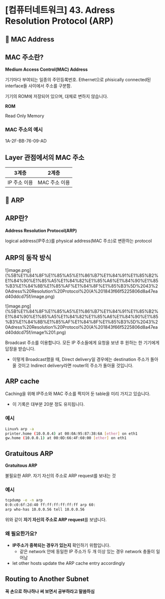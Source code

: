 # [컴퓨터네트워크] 43. Adress Resolution Protocol (ARP)

<aside>

# 💖 MAC Address

</aside>

## MAC 주소란?

<aside>

**Medium Access Control(MAC) Address** 

기기마다 부여되는 일종의 주민등록번호. Ethernet으로 phisically connected된 interface들 사이에서 주소를 구분함.

</aside>

기기의 ROM에 저장되어 있으며, 대체로 변하지 않습니다.

<aside>

**ROM**

Read Only Memory

</aside>

### MAC 주소의 예시

1A-2F-BB-76-09-AD

## Layer 관점에서의 MAC 주소

| 3계층 | 2계층 |
| --- | --- |
| IP 주소 이용 | MAC 주소 이용 |

<aside>

# 💖 ARP

</aside>

## ARP란?

<aside>

**Address Resolution Protocol(ARP)** 

logical address(IP주소)를 physical address(MAC 주소)로 변환하는 protocol

</aside>

## ARP의 동작 방식

![image.png](%5B%E1%84%8F%E1%85%A5%E1%86%B7%E1%84%91%E1%85%B2%E1%84%90%E1%85%A5%E1%84%82%E1%85%A6%E1%84%90%E1%85%B3%E1%84%8B%E1%85%AF%E1%84%8F%E1%85%B3%5D%2043%20Adress%20Resolution%20Protocol%20(A%201843f66f5225806d8a47ead40ddcd75f/image.png)

![image.png](%5B%E1%84%8F%E1%85%A5%E1%86%B7%E1%84%91%E1%85%B2%E1%84%90%E1%85%A5%E1%84%82%E1%85%A6%E1%84%90%E1%85%B3%E1%84%8B%E1%85%AF%E1%84%8F%E1%85%B3%5D%2043%20Adress%20Resolution%20Protocol%20(A%201843f66f5225806d8a47ead40ddcd75f/image%201.png)

Broadcast 주소를 이용합니다. 모든 IP 주소들에게 요청을 보낸 후 원하는 한 기기에게 답장을 받습니다.

- 이렇게 Broadcast했을 때, Direct delivery일 경우에는 destination 주소가 돌아올 것이고 Indirect delivery라면 router의 주소가 돌아올 것입니다.

## ARP cache

Caching을 위해 IP주소와 MAC 주소를 짝지어 둔 table을 미리 가지고 있습니다.

- 이 기록은 대부분 20분 정도 유지됩니다.

### 예시

```bash
Linux% arp -a
printer.home (10.0.0.4) at 00:0A:95:87:38:6A [ether] on eth1
gw.home (10.0.0.1) at 00:0D:66:4F:60:00 [ether] on eth1
```

## Gratuitous ARP

<aside>

**Gratuitous ARP** 

불필요한 ARP. 자기 자신의 주소로 ARP request를 보내는 것

</aside>

### 예시

```bash
tcpdump -e -n arp
0:0:c0:6f:2d:40 ff:ff:ff:ff:ff:ff arp 60:
arp who-has 10.0.0.56 tell 10.0.0.56
```

위와 같이 **자기 자신의 주소로 ARP request**를 보냅니다.

### 왜 필요한가요?

- **IP주소가 중복되는 경우가 있는지** 확인하기 위함입니다.
    - 같은 network 안에 동일한 IP 주소가 두 개 이상 있는 경우 network 충돌이 일어남
- let other hosts update the ARP cache entry accordingly

## Routing to Another Subnet

<aside>

**꼭 손으로 하나하나 써 보면서 공부하라고 말씀하심**

</aside>